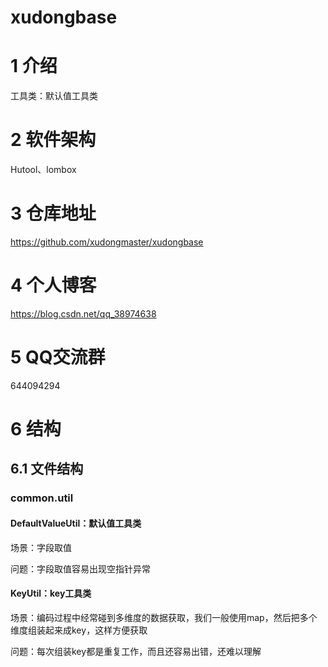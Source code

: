 # xudongbase

# 1 介绍
工具类：默认值工具类

# 2 软件架构
Hutool、lombox
# 3 仓库地址
https://github.com/xudongmaster/xudongbase

# 4 个人博客
https://blog.csdn.net/qq_38974638

# 5 QQ交流群
644094294

# 6 结构
## 6.1 文件结构
### common.util
#### DefaultValueUtil：默认值工具类
场景：字段取值

问题：字段取值容易出现空指针异常
#### KeyUtil：key工具类
场景：编码过程中经常碰到多维度的数据获取，我们一般使用map，然后把多个维度组装起来成key，这样方便获取

问题：每次组装key都是重复工作，而且还容易出错，还难以理解